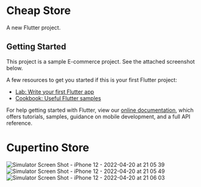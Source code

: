 # Cheap Store

A new Flutter project.

## Getting Started

This project is a sample E-commerce project. See the attached screenshot below.

A few resources to get you started if this is your first Flutter project:

- [Lab: Write your first Flutter app](https://flutter.dev/docs/get-started/codelab)
- [Cookbook: Useful Flutter samples](https://flutter.dev/docs/cookbook)

For help getting started with Flutter, view our
[online documentation](https://flutter.dev/docs), which offers tutorials,
samples, guidance on mobile development, and a full API reference.
# Cupertino Store
![Simulator Screen Shot - iPhone 12 - 2022-04-20 at 21 05 39](https://user-images.githubusercontent.com/28859034/164294864-025e585e-2145-4f18-82ad-561630c66f43.png)
![Simulator Screen Shot - iPhone 12 - 2022-04-20 at 21 05 49](https://user-images.githubusercontent.com/28859034/164294894-374c8bbe-70c1-4a7b-bb50-1ca80a4980b2.png)
![Simulator Screen Shot - iPhone 12 - 2022-04-20 at 21 06 03](https://user-images.githubusercontent.com/28859034/164294901-3fc4d691-7f23-444d-a615-76a2eeddc197.png)
